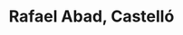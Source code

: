 ---
title: "Rafael Abad, Castelló"
url: /castellon-de-la-plana/rafael-abad-castello/
shop: Fahrrad
---
